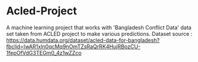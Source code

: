 # Acled-Project
A machine learning project that works with 'Bangladesh Conflict Data' data set taken from ACLED project to make various predictions.
Dataset source : https://data.humdata.org/dataset/acled-data-for-bangladesh?fbclid=IwAR1xln0qcMq9nOmTZsRaQrRK4HujRBozCU-1fepOfVdG3TEGm0_4z1wZZco

